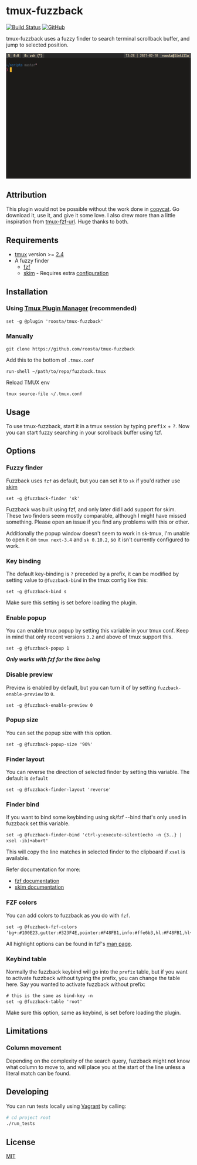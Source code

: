 # tmux-fuzzback

[![Build Status](https://app.travis-ci.com/roosta/tmux-fuzzback.svg?branch=main)](https://app.travis-ci.com/github/roosta/tmux-fuzzback)
[![GitHub](https://img.shields.io/badge/License-MIT-%232C78BF)](https://github.com/roosta/tmux-fuzzback/blob/master/LICENSE)

tmux-fuzzback uses a fuzzy finder to search terminal scrollback buffer, and
jump to selected position.

![preview](https://raw.githubusercontent.com/roosta/assets/master/tmux-fuzzback/preview.gif)

## Attribution

This plugin would not be possible without the work done in
[copycat](https://github.com/tmux-plugins/tmux-copycat). Go download it, use
it, and give it some love. I also drew more than a little inspiration from
[tmux-fzf-url](https://github.com/wfxr/tmux-fzf-url). Huge thanks to both.

## Requirements

- [tmux](https://github.com/tmux/tmux) version >= [2.4](https://github.com/tmux/tmux/releases/tag/2.4)
- A fuzzy finder
  - [fzf](https://github.com/junegunn/fzf)
  - [skim](https://github.com/lotabout/skim) - Requires extra [configuration](#fuzzy-finder)

## Installation

### Using [Tmux Plugin Manager](https://github.com/tmux-plugins/tpm) (recommended)

```
set -g @plugin 'roosta/tmux-fuzzback'
```

### Manually
```shell
git clone https://github.com/roosta/tmux-fuzzback
```

Add this to the bottom of `.tmux.conf`
```
run-shell ~/path/to/repo/fuzzback.tmux
```

Reload TMUX env
```shell
tmux source-file ~/.tmux.conf
```

## Usage

To use tmux-fuzzback, start it in a tmux session by typing <kbd>prefix</kbd> +
<kbd>?</kbd>. Now you can start fuzzy searching in your scrollback buffer using
fzf.

## Options
### Fuzzy finder

Fuzzback uses `fzf` as default, but you can set it to `sk` if you'd rather use [skim](https://github.com/lotabout/skim)

```tmux
set -g @fuzzback-finder 'sk'
```

Fuzzback was built using fzf, and only later did I add support for skim. These
two finders seem mostly comparable, although I might have missed something.
Please open an issue if you find any problems with this or other.

Additionally the popup window doesn't seem to work in sk-tmux, I'm unable to
open it on `tmux next-3.4` and `sk 0.10.2`, so it isn't currently configured to
work.

### Key binding

The default key-binding is `?` preceded by a prefix, it can be modified by
setting value to `@fuzzback-bind` in the tmux config like this:

```tmux
set -g @fuzzback-bind s
```

Make sure this setting is set before loading the plugin.

### Enable popup

You can enable tmux popup by setting this variable in your tmux conf.  Keep in
mind that only recent versions `3.2` and above of tmux support this.

```tmux
set -g @fuzzback-popup 1
```

***Only works with fzf for the time being***

### Disable preview

Preview is enabled by default, but you can turn it of by setting
`fuzzback-enable-preview` to `0`.

```tmux
set -g @fuzzback-enable-preview 0
```

### Popup size

You can set the popup size with this option.

```tmux
set -g @fuzzback-popup-size '90%'
```

### Finder layout

You can reverse the direction of selected finder by setting this variable. The
default is `default`

```tmux
set -g @fuzzback-finder-layout 'reverse'
```

### Finder bind

If you want to bind some keybinding using sk/fzf --bind that's only used in
fuzzback set this variable.

```tmux
set -g @fuzzback-finder-bind 'ctrl-y:execute-silent(echo -n {3..} | xsel -ib)+abort'
```

This will copy the line matches in selected finder to the clipboard if `xsel` is available.

Refer documentation for more:
- [fzf documentation](https://github.com/junegunn/fzf#executing-external-programs)
- [skim documentation](https://github.com/lotabout/skim#keymap)

### FZF colors

You can add colors to fuzzback as you do with `fzf`. 

```tmux
set -g @fuzzback-fzf-colors 'bg+:#100E23,gutter:#323F4E,pointer:#F48FB1,info:#ffe6b3,hl:#F48FB1,hl+:#63f2f1'
```

All highlight options can be found in fzf's [man page](https://www.mankier.com/1/fzf#--color).

### Keybind table

Normally the fuzzback keybind will go into the `prefix` table, but if you want
to activate fuzzback without typing the prefix, you can change the table here.
Say you wanted to activate fuzzback without prefix:

```tmux
# this is the same as bind-key -n
set -g @fuzzback-table 'root'
```
Make sure this option, same as keybind, is set before loading the plugin.

## Limitations

### Column movement

Depending on the complexity of the search query, fuzzback might not know what
column to move to, and will place you at the start of the line unless a literal
match can be found.

## Developing

You can run tests locally using [Vagrant](https://www.vagrantup.com/) by calling:

```sh
# cd project root
./run_tests
```

## License

[MIT](https://github.com/roosta/tmux-fuzzback/blob/master/LICENSE)
